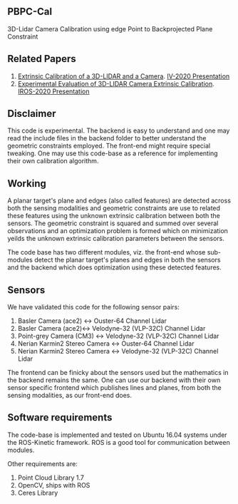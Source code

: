 ## PBPC-Cal
3D-Lidar Camera Calibration using  edge Point to Backprojected Plane Constraint

## Related Papers
1. [Extrinsic Calibration of a 3D-LIDAR and a Camera](https://arxiv.org/abs/2003.01213). [IV-2020 Presentation](https://www.youtube.com/watch?v=GyoPNhvupfg&t=1s)
2. [Experimental Evaluation of 3D-LIDAR Camera Extrinsic Calibration](https://arxiv.org/abs/2007.01959). [IROS-2020 Presentation](https://www.youtube.com/watch?v=cnBgSQyAj5E)

## Disclaimer
This code is experimental. The backend is easy to understand and one may read the include files in the backend folder to better understand the geometric constraints employed. The front-end might require special tweaking. One may use this code-base as a reference for implementing their own calibration algorithm. 

## Working
A planar target's plane and edges (also called features) are detected across both the sensing modalities and geometric constraints are use to related these features using the unknown extrinsic calibration between both the sensors. The geometric constraint is squared and summed over several observations and an optimization problem is formed which on minimization yeilds the unknown extrinsic calibration parameters between the sensors. 

The code base has two different modules, viz. the front-end whose sub-modules detect the planar target's planes and edges in both the sensors and the backend which does optimization using these detected features.

## Sensors 
We have validated this code for the following sensor pairs:
1. Basler Camera (ace2) <-> Ouster-64 Channel Lidar
2. Basler Camera (ace2)<-> Velodyne-32 (VLP-32C) Channel Lidar
3. Point-grey Camera (CM3) <-> Velodyne-32 (VLP-32C) Channel Lidar
4. Nerian Karmin2 Stereo Camera <-> Ouster-64 Channel Lidar
5. Nerian Karmin2 Stereo Camera <-> Velodyne-32 (VLP-32C) Channel Lidar

The frontend can be finicky about the sensors used but the mathematics in the backend remains the same. One can use our backend with their own sensor specific frontend which publishes lines and planes, from both the sensing modalities, as our front-end does.

## Software requirements
The code-base is implemented and tested on Ubuntu 16.04 systems under the ROS-Kinetic framework. ROS is a good tool for communication between modules.

Other requirements are:
1. Point Cloud Library 1.7
2. OpenCV, ships with ROS
3. Ceres Library

